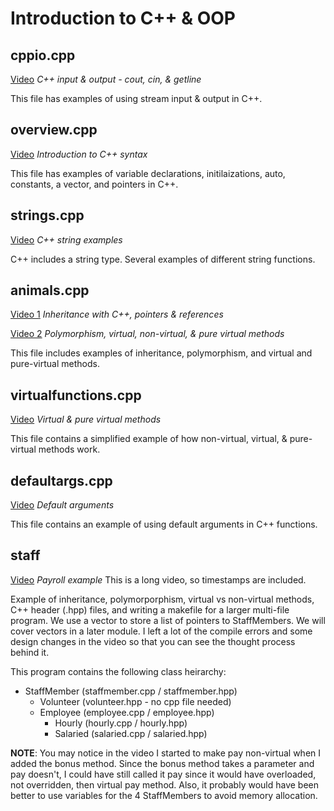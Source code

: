 # Introduction to C++ & OOP

## cppio.cpp

[Video](https://youtu.be/DrTNMjeosZ8)
*C++ input & output - cout, cin, & getline*

This file has examples of using stream input & output in C++.

## overview.cpp

[Video](https://youtu.be/qJ_LcjbN8fI)
*Introduction to C++ syntax*

This file has examples of variable declarations, initilaizations, auto, constants, a vector, and pointers in C++.

## strings.cpp

[Video](https://youtu.be/95yj6NZmL_Y)
*C++ string examples*

C++ includes a string type.  Several examples of different string functions.

## animals.cpp

[Video 1](https://youtu.be/zvgwLT4FSQg) *Inheritance with C++, pointers & references*

[Video 2](https://youtu.be/TB50U8UoA78) *Polymorphism, virtual, non-virtual, & pure virtual methods*

This file includes examples of inheritance, polymorphism, and virtual and pure-virtual methods.

## virtualfunctions.cpp

[Video](https://youtu.be/ZnV4gXitoz0)
*Virtual & pure virtual methods*

This file contains a simplified example of how non-virtual, virtual, & pure-virtual methods work.

## defaultargs.cpp

[Video](https://youtu.be/2VTzfl7Aidc)
*Default arguments*

This file contains an example of using default arguments in C++ functions.

## staff

[Video](https://youtu.be/ZwDR84yAB4E)
*Payroll example*  This is a long video, so timestamps are included.

Example of inheritance, polymorporphism, virtual vs non-virtual methods, C++ header (.hpp) files, and writing a makefile for a larger multi-file program.  We use a vector to store a list of pointers to StaffMembers.  We will cover vectors in a later module.  I left a lot of the compile errors and some design changes in the video so that you can see the thought process behind it.

This program contains the following class heirarchy:

- StaffMember (staffmember.cpp / staffmember.hpp)
  - Volunteer (volunteer.hpp - no cpp file needed)
  - Employee (employee.cpp / employee.hpp)
    - Hourly (hourly.cpp / hourly.hpp)
    - Salaried (salaried.cpp / salaried.hpp)

**NOTE**: You may notice in the video I started to make pay non-virtual when I added the bonus method.  Since the bonus method takes a parameter and pay doesn't, I could have still called it pay since it would have overloaded, not overridden, then virtual pay method.  Also, it probably would have been better to use variables for the 4 StaffMembers to avoid memory allocation.  
